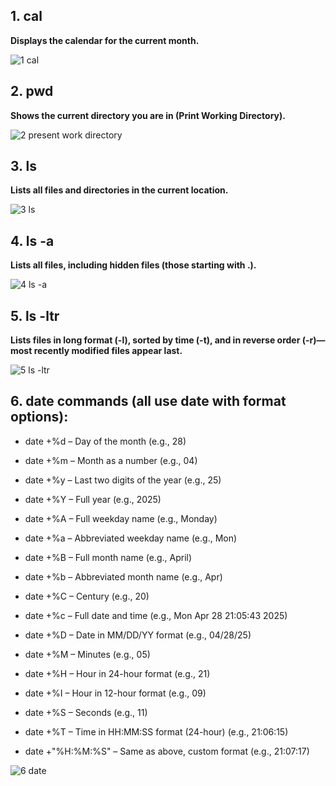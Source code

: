 ## 1. cal
**Displays the calendar for the current month.**

![1 cal](https://github.com/user-attachments/assets/aa5a6f61-5345-41cd-875b-070155d9f9dc)

## 2. pwd

**Shows the current directory you are in (Print Working Directory).**

![2 present work directory](https://github.com/user-attachments/assets/48199fef-17d6-4d3e-8de4-ec8e44556afa)

## 3. ls

**Lists all files and directories in the current location.**

![3 ls](https://github.com/user-attachments/assets/e3d66b0e-17dd-4d40-b2c9-c45d6f05718d)

## 4. ls -a

**Lists all files, including hidden files (those starting with .).**

![4 ls -a](https://github.com/user-attachments/assets/7cf5abeb-dad9-4a60-84b9-e5c9b291c2e7)

## 5. ls -ltr

**Lists files in long format (-l), sorted by time (-t), and in reverse order (-r)—most recently modified files appear last.**

![5 ls -ltr](https://github.com/user-attachments/assets/55679b0a-85d3-43aa-8e96-7b8f8bf4e658)

## 6. date commands (all use date with format options):

* date +%d – Day of the month (e.g., 28)

* date +%m – Month as a number (e.g., 04)

* date +%y – Last two digits of the year (e.g., 25)

* date +%Y – Full year (e.g., 2025)

* date +%A – Full weekday name (e.g., Monday)

* date +%a – Abbreviated weekday name (e.g., Mon)

* date +%B – Full month name (e.g., April)

* date +%b – Abbreviated month name (e.g., Apr)

* date +%C – Century (e.g., 20)

* date +%c – Full date and time (e.g., Mon Apr 28 21:05:43 2025)

* date +%D – Date in MM/DD/YY format (e.g., 04/28/25)

* date +%M – Minutes (e.g., 05)

* date +%H – Hour in 24-hour format (e.g., 21)

* date +%I – Hour in 12-hour format (e.g., 09)

* date +%S – Seconds (e.g., 11)

* date +%T – Time in HH:MM:SS format (24-hour) (e.g., 21:06:15)

* date +"%H:%M:%S" – Same as above, custom format (e.g., 21:07:17)

![6 date](https://github.com/user-attachments/assets/3110208c-31b4-4e78-b692-00dd476cd6a1)
